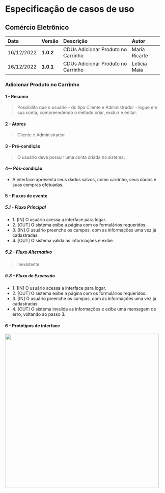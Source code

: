 # Especificação de casos de uso 

## Comércio Eletrônico

|  Data  | Versão | Descrição | Autor |
|:-------|:-------|:----------|:------|
| 16/12/2022 | **1.0.2** | CDUs Adicionar Produto no Carrinho | Maria Ricarte |
| 16/12/2022 | **1.0.1** | CDUs Adicionar Produto no Carrinho | Letícia Maia |

###  Adicionar Produto no Carrinho
#### 1 - Resumo
> Possibilita que o usuário - do tipo Cliente e Administrador - logue em sua conta, compreendendo o método criar, excluir e editar.

#### 2 - Atores
>  Cliente e Administrador

#### 3 - Pré-condição
> O usuário deve possuir uma conta criada no sistema.

#### 4-- Pós-condição
<ul>
  <li>A interface apresenta seus dados salvos, como carrinho, seus dados e suas compras efetuadas.</li>
</ul>

#### 5 - Fluxos de evento

##### 5.1 - Fluxo Principal

<ul>
    <li>1. [IN] O usuário acessa a interface para logar.</li>
    <li>2. [OUT] O sistema exibe a página com os formulários requeridos.</li>
    <li>3. [IN] O usuário preenche os campos, com as informações uma vez já cadastradas.</li>
    <li>4. [OUT] O sistema valida as informações e exibe.</li>
</ul> 

##### 5.2 - Fluxo Alternativo

> Inexistente
> 
##### 5.3 - Fluxo de Excessão
<ul>
    <li>1. [IN] O usuário acessa a interface para logar.</li>
    <li>2. [OUT] O sistema exibe a página com os formulários requeridos.</li>
    <li>3. [IN] O usuário preenche os campos, com as informações uma vez já cadastradas.</li>
    <li>4. [OUT] O sistema invalida as informações e exibe uma mensagem de erro, voltando ao passo 3.</li>
</ul> 

#### 6 - Protótipos de interface

<img src="https://github.com/PI-InfoWeb-CNAT/Malfatti/blob/main/docs/Fotos%20do%20cdus/Login.png" width=500><br>

